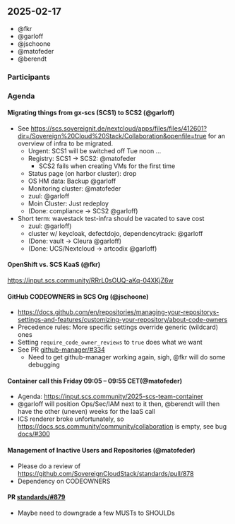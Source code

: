## 2025-02-17

- @fkr
- @garloff
- @jschoone
- @matofeder
- @berendt

### Participants

### Agenda

#### Migrating things from gx-scs (SCS1) to SCS2 (@garloff)
- See https://scs.sovereignit.de/nextcloud/apps/files/files/412601?dir=/Sovereign%20Cloud%20Stack/Collaboration&openfile=true for an overview of infra to be migrated.
    - Urgent: SCS1 will be switched off Tue noon ...
    - Registry: SCS1 -> SCS2: @matofeder
        - SCS2 fails when creating VMs for the first time
    - Status page (on harbor cluster): drop
    - OS HM data: Backup @garloff
    - Monitoring cluster: @matofeder
    - zuul: @garloff
    - Moin Cluster: Just redeploy
    - (Done: compliance -> SCS2 @garloff)
- Short term: wavestack test-infra should be vacated to save cost
    - zuul: @garloff)
    - cluster w/ keycloak, defectdojo, dependencytrack: @garloff
    - (Done: vault -> Cleura @garloff)
    - (Done: UCS/Nextcloud -> artcodix @garloff)

#### OpenShift vs. SCS KaaS (@fkr)

https://input.scs.community/RRrL0sOUQ-aKq-04XKjZ6w

#### GitHub CODEOWNERS in SCS Org (@jschoone)
- https://docs.github.com/en/repositories/managing-your-repositorys-settings-and-features/customizing-your-repository/about-code-owners
- Precedence rules: More specific settings override generic (wildcard) ones
- Setting `require_code_owner_reviews` to `true` does what we want
- See PR [github-manager/#334](https://github.com/SovereignCloudStack/github-manager/pull/334)
    - Need to get github-manager working again, sigh, @fkr will do some debugging

#### Container call this Friday 09:05 – 09:55 CET(@matofeder)
- Agenda: https://input.scs.community/2025-scs-team-container
- @garloff will position Ops/Sec/IAM next to it then, @berendt will then have the other (uneven) weeks for the IaaS call
- ICS renderer broke unfortunately, so https://docs.scs.community/community/collaboration is empty, see bug [docs/#300](https://github.com/SovereignCloudStack/docs/issues/300)

#### Management of Inactive Users and Repositories (@matofeder)
- Please do a review of https://github.com/SovereignCloudStack/standards/pull/878
- Dependency on CODEOWNERS

#### PR [standards/#879](https://github.com/SovereignCloudStack/standards/pull/879)
- Maybe need to downgrade a few MUSTs to SHOULDs
